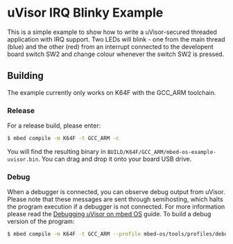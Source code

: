 # uVisor IRQ Blinky Example

This is a simple example to show how to write a uVisor-secured threaded application with IRQ support. Two LEDs will blink - one from the main thread (blue) and the other (red) from an interrupt connected to the developent board switch SW2 and change colour whenever the switch SW2 is pressed.

## Building

The example currently only works on K64F with the GCC_ARM toolchain.

### Release

For a release build, please enter:

```bash
$ mbed compile -m K64F -t GCC_ARM -c
```

You will find the resulting binary in `BUILD/K64F/GCC_ARM/mbed-os-example-uvisor.bin`. You can drag and drop it onto your board USB drive.

### Debug

When a debugger is connected, you can observe debug output from uVisor. Please note that these messages are sent through semihosting, which halts the program execution if a debugger is not connected. For more information please read the [Debugging uVisor on mbed OS](https://github.com/ARMmbed/uvisor/blob/master/docs/api/DEBUGGING.md) guide. To build a debug version of the program:

```bash
$ mbed compile -m K64F -t GCC_ARM --profile mbed-os/tools/profiles/debug.json -c
```
